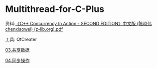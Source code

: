 # Multithread-for-C-Plus 

资料:[《C++ Concurrency In Action - SECOND EDITION》中文版 (陈晓伟 chenxiaowei) (z-lib.org).pdf](https://github.com/lizhaojie001/multithread-for-C-Plus/blob/main/%E3%80%8AC%2B%2B%20Concurrency%20In%20Action%20-%20SECOND%20EDITION%E3%80%8B%E4%B8%AD%E6%96%87%E7%89%88%20(%E9%99%88%E6%99%93%E4%BC%9F%20chenxiaowei)%20(z-lib.org).pdf)

工具: QtCreater

[03.共享数据](./共享数据.md)

[04.同步操作](./同步操作.md)
